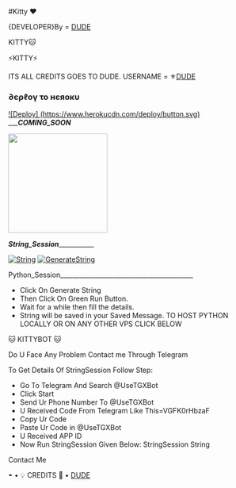 #Kitty ❤

{DEVELOPER}By = [DUDE](http://t.me/its_simple1)


KITTY🐱

⚡KITTY⚡

ITS ALL CREDITS GOES TO DUDE. 
USERNAME = ⚜[DUDE](https://github.com/its_simple1)
<h3> ∂єρℓογ το нєяοκυ </h3>

[![Deploy]
(https://www.herokucdn.com/deploy/button.svg)](https://heroku.com/deploy?template=https://github.com/LEGEND-LX/PYTHONBOT-V9.0.8)
__________COMING_SOON_______
<p><a href=https://github.com/itssimple1/kittyuserbot> <img src="https://img.shields.io/badge/Deploy%20To%20Railway-blueviolet?style=for-the-badge&logo=railway" width="200""/></a></p>


_______________String_Session__________________________

[![String](https://telegra.ph/file/5f0d2e3296ff946713ac1.jpg)](https://replit.com/@itssimple1/itssimple1#main.py) 
[![GenerateString](https://img.shields.io/badge/repl.it-generateString-yellowgreen)](https://replit.com/@itssimple1/itssimple1#main.py) 

Python_Session__________________________________________
- Click On Generate String
- Then Click On Green Run Button.
- Wait for a while then fill the details.
 - String will be saved in your Saved Message.
TO HOST PYTHON LOCALLY OR ON ANY OTHER VPS CLICK BELOW

🐱 KITTYBOT 🐱

Do U Face Any Problem Contact me Through Telegram

To Get Details Of StringSession Follow Step:
- Go To Telegram And Search @UseTGXBot
- Click Start
- Send Ur Phone Number To @UseTGXBot
- U Received Code From Telegram Like This=VGFK0rHbzaF
- Copy Ur Code
- Paste Ur Code in @UseTGXBot
- U Received APP ID
- Now Run StringSession Given Below:
StringSession
String

Contact Me

◓
• 💡 CREDITS 💞 •
[DUDE](https://github.com/itssimple1)



